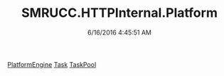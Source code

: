 ﻿---
title: SMRUCC.HTTPInternal.Platform
date: 6/16/2016 4:45:51 AM
---

[PlatformEngine](T-SMRUCC.HTTPInternal.Platform.PlatformEngine.html)
[Task](T-SMRUCC.HTTPInternal.Platform.Task.html)
[TaskPool](T-SMRUCC.HTTPInternal.Platform.TaskPool.html)
